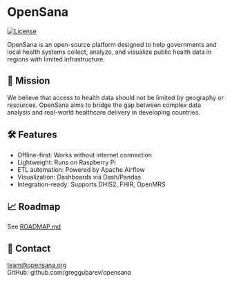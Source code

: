 # OpenSana

[![License](https://img.shields.io/github/license/greggubarev/opensana )](https://opensource.org/licenses/MIT )

OpenSana is an open-source platform designed to help governments and local health systems collect, analyze, and visualize public health data in regions with limited infrastructure.

## 🎯 Mission

We believe that access to health data should not be limited by geography or resources. OpenSana aims to bridge the gap between complex data analysis and real-world healthcare delivery in developing countries.

## 🛠️ Features

- Offline-first: Works without internet connection
- Lightweight: Runs on Raspberry Pi
- ETL automation: Powered by Apache Airflow
- Visualization: Dashboards via Dash/Pandas
- Integration-ready: Supports DHIS2, FHIR, OpenMRS

## 📈 Roadmap

See [ROADMAP.md](ROADMAP.md)

## 💬 Contact

team@opensana.org  
GitHub: github.com/greggubarev/opensana
